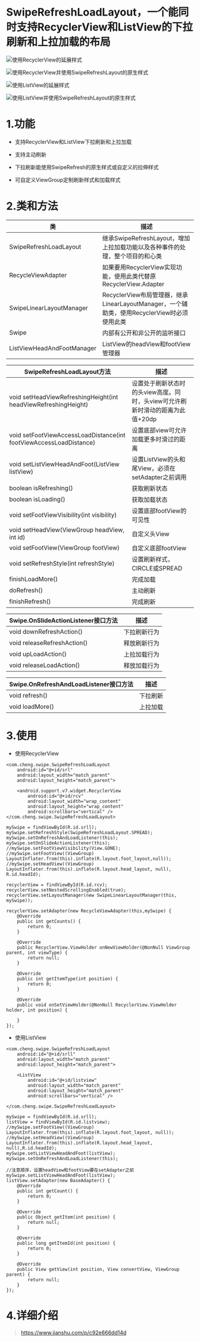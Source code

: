 # SwipeRefreshLoadLayout，一个能同时支持RecyclerView和ListView的下拉刷新和上拉加载的布局

![使用RecyclerView的延展样式](https://upload-images.jianshu.io/upload_images/6753190-a64d567102c7a3a1.gif?imageMogr2/auto-orient/strip)

![使用RecyclerView并使用SwipeRefreshLayout的原生样式](https://upload-images.jianshu.io/upload_images/6753190-380b7377d116c5ef.gif?imageMogr2/auto-orient/strip)

![使用ListView的延展样式](https://upload-images.jianshu.io/upload_images/6753190-fb54b6b50cf7c2e6.gif?imageMogr2/auto-orient/strip)

![使用ListView并使用SwipeRefreshLayout的原生样式](https://upload-images.jianshu.io/upload_images/6753190-d24bd451355a98c7.gif?imageMogr2/auto-orient/strip)

# 1.功能

* 支持RecyclerView和ListView下拉刷新和上拉加载

* 支持主动刷新

* 下拉刷新能使用SwipeRefresh的原生样式或自定义的拉伸样式

* 可自定义ViewGroup定制刷新样式和加载样式

# 2.类和方法

|类|描述|
|---|---|
|SwipeRefreshLoadLayout|继承SwipeRefreshLayout，增加上拉加载功能以及各种事件的处理，整个项目的和心类|
|RecycleViewAdapter|如果要用RecyclerView实现功能，使用此类代替原RecyclerView.Adapter|
|SwipeLinearLayoutManager|RecyclerView布局管理器，继承LinearLayoutManager，一个辅助类，使用RecyclerView时必须使用此类|
|Swipe|内部有公开和非公开的监听接口|
|ListViewHeadAndFootManager|ListView的headView和footView管理器|

|SwipeRefreshLoadLayout方法|描述|
|---|---|
|void setHeadViewRefreshingHeight(int headViewRefreshingHeight)|设置处于刷新状态时的头view高度。同时，头view可允许刷新时滑动的距离为此值+20dp|
|void setFootViewAccessLoadDistance(int footViewAccessLoadDistance)|设置底部view可允许加载更多时滑过的距离|
|void setListViewHeadAndFoot(ListView listView)|设置ListView的头和尾View，必须在setAdapter之前调用|
|boolean isRefreshing()|获取刷新状态|
|boolean isLoading()|获取加载状态|
|void setFootViewVisibility(int visibility)|设置底部footView的可见性|
|void setHeadView(ViewGroup headView, int id)|自定义头View|
|void setFootView(ViewGroup footView)|自定义底部footView|
|void setRefreshStyle(int refreshStyle)|设置刷新样式，CIRCLE或SPREAD|
|finishLoadMore()|完成加载|
|doRefresh()|主动刷新|
|finishRefresh()|完成刷新|

|Swipe.OnSlideActionListener接口方法|描述|
|---|---|
|void downRefreshAction()|下拉刷新行为|
|void releaseRefreshAction()|释放刷新行为|
|void upLoadAction()|上拉加载行为|
|void releaseLoadAction()|释放加载行为|

|Swipe.OnRefreshAndLoadListener接口方法|描述|
|---|---|
|void refresh()|下拉刷新|
|void loadMore()|上拉加载|

# 3.使用

* 使用RecyclerView

```
<com.cheng.swipe.SwipeRefreshLoadLayout
	android:id="@+id/srl"
	android:layout_width="match_parent"
	android:layout_height="match_parent">

	<android.support.v7.widget.RecyclerView
		android:id="@+id/rcv"
		android:layout_width="wrap_content"
		android:layout_height="wrap_content"
		android:scrollbars="vertical" />
</com.cheng.swipe.SwipeRefreshLoadLayout>
```

```
mySwipe = findViewById(R.id.srll);
mySwipe.setRefreshStyle(SwipeRefreshLoadLayout.SPREAD);
mySwipe.setOnRefreshAndLoadListener(this);
mySwipe.setOnSlideActionListener(this);
//mySwipe.setFootViewVisibility(View.GONE);
//mySwipe.setFootView((ViewGroup) LayoutInflater.from(this).inflate(R.layout.foot_layout,null));
//mySwipe.setHeadView((ViewGroup) LayoutInflater.from(this).inflate(R.layout.head_layout, null), R.id.headId);

recyclerView = findViewById(R.id.rcv);
recyclerView.setNestedScrollingEnabled(true);
recyclerView.setLayoutManager(new SwipeLinearLayoutManager(this, mySwipe));

recyclerView.setAdapter(new RecycleViewAdapter(this,mySwipe) {
	@Override
	public int getCounts() {
		return 0;
	}

	@Override
	public RecyclerView.ViewHolder onNewViewHolder(@NonNull ViewGroup parent, int viewType) {
		return null;
	}

	@Override
	public int getItemType(int position) {
		return 0;
	}

	@Override
	public void onSetViewHolder(@NonNull RecyclerView.ViewHolder holder, int position) {

	}
});
```

* 使用ListView
```
<com.cheng.swipe.SwipeRefreshLoadLayout
	android:id="@+id/srll"
	android:layout_width="match_parent"
	android:layout_height="match_parent">

	<ListView
		android:id="@+id/listview"
		android:layout_width="match_parent"
		android:layout_height="match_parent"
		android:scrollbars="vertical" />

</com.cheng.swipe.SwipeRefreshLoadLayout>
```

```
mySwipe = findViewById(R.id.srll);
listView = findViewById(R.id.listview);
//mySwipe.setFootView((ViewGroup) LayoutInflater.from(this).inflate(R.layout.foot_layout, null));
//mySwipe.setHeadView((ViewGroup) LayoutInflater.from(this).inflate(R.layout.head_layout, null),R.id.headId);
mySwipe.setListViewHeadAndFoot(listView);
mySwipe.setOnRefreshAndLoadListener(this);

//注意顺序，设置headView和footView要在setAdapter之前
mySwipe.setListViewHeadAndFoot(listView);
listView.setAdapter(new BaseAdapter() {
	@Override
	public int getCount() {
		return 0;
	}

	@Override
	public Object getItem(int position) {
		return null;
	}

	@Override
	public long getItemId(int position) {
		return 0;
	}

	@Override
	public View getView(int position, View convertView, ViewGroup parent) {
		return null;
	}
});
```

# 4.详细介绍

> https://www.jianshu.com/p/c92e666dd14d
